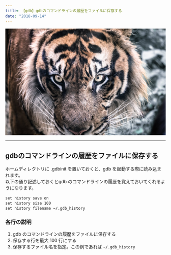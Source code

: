 ```yaml
---
title: 【gdb】gdbのコマンドラインの履歴をファイルに保存する  
date: "2018-09-14"
---
```


![Tiger](./tiger.jpg)  

---

## gdbのコマンドラインの履歴をファイルに保存する

ホームディレクトリに .gdbinit を置いておくと、gdb を起動する際に読み込まれます。  
以下の通り記述しておくとgdb のコマンドラインの履歴を覚えておいてくれるようになります。  

```
set history save on
set history size 100
set history filename ~/.gdb_history
```

### 各行の説明

1. gdb のコマンドラインの履歴をファイルに保存する
2. 保存する行を最大 100 行にする
3. 保存するファイル名を指定。この例であれば ```~/.gdb_history```
